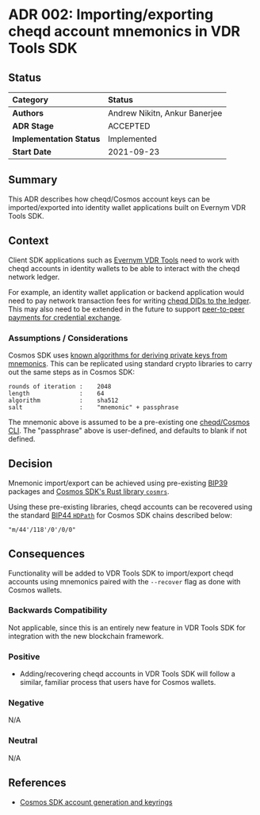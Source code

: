# ADR 002: Importing/exporting cheqd account mnemonics in VDR Tools SDK

## Status

| Category | Status |
| :--- | :--- |
| **Authors** | Andrew Nikitn, Ankur Banerjee |
| **ADR Stage** | ACCEPTED |
| **Implementation Status** | Implemented |
| **Start Date** | 2021-09-23 |

## Summary

This ADR describes how cheqd/Cosmos account keys can be imported/exported into identity wallet applications built on Evernym VDR Tools SDK.

## Context

Client SDK applications such as [Evernym VDR Tools](https://gitlab.com/evernym/verity/vdr-tools) need to work with cheqd accounts in identity wallets to be able to interact with the cheqd network ledger.

For example, an identity wallet application or backend application would need to pay network transaction fees for writing [cheqd DIDs to the ledger](https://docs.cheqd.io/identity/architecture/adr-list/adr-001-cheqd-did-method). This may also need to be extended in the future to support [peer-to-peer payments for credential exchange](adr-001-payment-mechanism-for-issuing-credentials.md).

### Assumptions / Considerations

Cosmos SDK uses [known algorithms for deriving private keys from mnemonics](https://docs.cosmos.network/main/learn/beginner/accounts#keyring). This can be replicated using standard crypto libraries to carry out the same steps as in Cosmos SDK:

```text
rounds of iteration :    2048
length              :    64
algorithm           :    sha512
salt                :    "mnemonic" + passphrase
```

The mnemonic above is assumed to be a pre-existing one [cheqd/Cosmos CLI](../../docs/cheqd-cli/cheqd-cli-accounts.md). The "passphrase" above is user-defined, and defaults to blank if not defined.

## Decision

Mnemonic import/export can be achieved using pre-existing [BIP39](https://github.com/bitcoin/bips/tree/master/bip-0039) packages and [Cosmos SDK's Rust library `cosmrs`](https://github.com/cosmos/cosmos-rust).

Using these pre-existing libraries, cheqd accounts can be recovered using the standard [BIP44 `HDPath`](https://github.com/bitcoin/bips/blob/master/bip-0044.mediawiki) for Cosmos SDK chains described below:

```text
"m/44'/118'/0'/0/0"
```

## Consequences

Functionality will be added to VDR Tools SDK to import/export cheqd accounts using mnemonics paired with the `--recover` flag as done with Cosmos wallets.

### Backwards Compatibility

Not applicable, since this is an entirely new feature in VDR Tools SDK for integration with the new blockchain framework.

### Positive

* Adding/recovering cheqd accounts in VDR Tools SDK will follow a similar, familiar process that users have for Cosmos wallets.

### Negative

N/A

### Neutral

N/A

## References

* [Cosmos SDK account generation and keyrings](https://docs.cosmos.network/main/learn/beginner/accounts)
